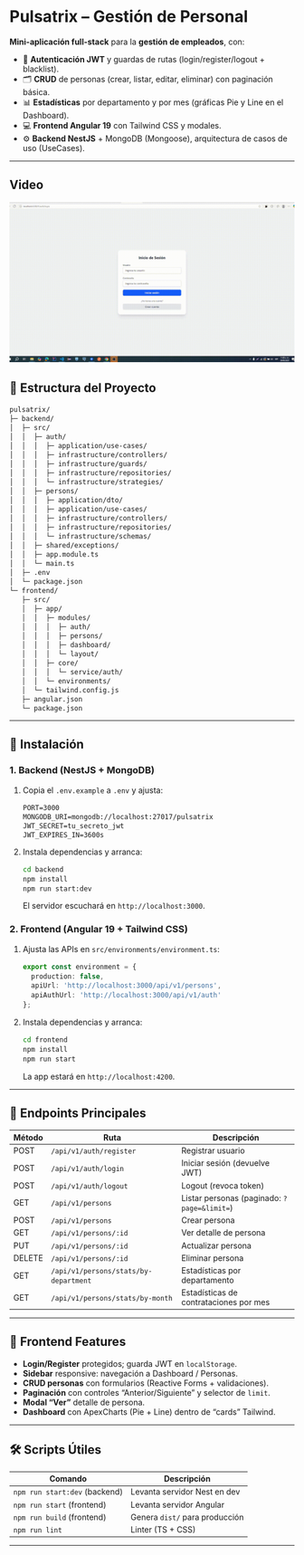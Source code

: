 # Pulsatrix – Gestión de Personal

**Mini-aplicación full-stack** para la **gestión de empleados**, con:

- 🔐 **Autenticación JWT** y guardas de rutas (login/register/logout + blacklist).
- 🗂️ **CRUD** de personas (crear, listar, editar, eliminar) con paginación básica.
- 📊 **Estadísticas** por departamento y por mes (gráficas Pie y Line en el Dashboard).
- 💻 **Frontend Angular 19** con Tailwind CSS y modales.
- ⚙️ **Backend NestJS** + MongoDB (Mongoose), arquitectura de casos de uso (UseCases).

---

##  Video

![Demostración de la app](./2025-05-29-11-28-40.gif)

## 📂 Estructura del Proyecto

```
pulsatrix/
├─ backend/
│  ├─ src/
│  │  ├─ auth/
│  │  │  ├─ application/use-cases/
│  │  │  ├─ infrastructure/controllers/
│  │  │  ├─ infrastructure/guards/
│  │  │  ├─ infrastructure/repositories/
│  │  │  └─ infrastructure/strategies/
│  │  ├─ persons/
│  │  │  ├─ application/dto/
│  │  │  ├─ application/use-cases/
│  │  │  ├─ infrastructure/controllers/
│  │  │  ├─ infrastructure/repositories/
│  │  │  └─ infrastructure/schemas/
│  │  ├─ shared/exceptions/
│  │  ├─ app.module.ts
│  │  └─ main.ts
│  ├─ .env
│  └─ package.json
└─ frontend/
   ├─ src/
   │  ├─ app/
   │  │  ├─ modules/
   │  │  │  ├─ auth/
   │  │  │  ├─ persons/
   │  │  │  ├─ dashboard/
   │  │  │  └─ layout/
   │  │  ├─ core/
   │  │  │  └─ service/auth/
   │  │  └─ environments/
   │  └─ tailwind.config.js
   ├─ angular.json
   └─ package.json
```

---

## 🚀 Instalación

### 1. Backend (NestJS + MongoDB)

1. Copia el `.env.example` a `.env` y ajusta:
   ```dotenv
   PORT=3000
   MONGODB_URI=mongodb://localhost:27017/pulsatrix
   JWT_SECRET=tu_secreto_jwt
   JWT_EXPIRES_IN=3600s
   ```
2. Instala dependencias y arranca:
   ```bash
   cd backend
   npm install
   npm run start:dev
   ```
   El servidor escuchará en `http://localhost:3000`.

### 2. Frontend (Angular 19 + Tailwind CSS)

1. Ajusta las APIs en `src/environments/environment.ts`:
   ```ts
   export const environment = {
     production: false,
     apiUrl: 'http://localhost:3000/api/v1/persons',
     apiAuthUrl: 'http://localhost:3000/api/v1/auth'
   };
   ```
2. Instala dependencias y arranca:
   ```bash
   cd frontend
   npm install
   npm run start
   ```
   La app estará en `http://localhost:4200`.

---

## 📑 Endpoints Principales

| Método | Ruta                                       | Descripción                                |
| ------ | ------------------------------------------ | ------------------------------------------ |
| POST   | `/api/v1/auth/register`                    | Registrar usuario                         |
| POST   | `/api/v1/auth/login`                       | Iniciar sesión (devuelve JWT)             |
| POST   | `/api/v1/auth/logout`                      | Logout (revoca token)                     |
| GET    | `/api/v1/persons`                          | Listar personas (paginado: `?page=&limit=`) |
| POST   | `/api/v1/persons`                          | Crear persona                             |
| GET    | `/api/v1/persons/:id`                      | Ver detalle de persona                    |
| PUT    | `/api/v1/persons/:id`                      | Actualizar persona                        |
| DELETE | `/api/v1/persons/:id`                      | Eliminar persona                          |
| GET    | `/api/v1/persons/stats/by-department`      | Estadísticas por departamento             |
| GET    | `/api/v1/persons/stats/by-month`           | Estadísticas de contrataciones por mes    |

---

## 🎨 Frontend Features

- **Login/Register** protegidos; guarda JWT en `localStorage`.
- **Sidebar** responsive: navegación a Dashboard / Personas.
- **CRUD personas** con formularios (Reactive Forms + validaciones).
- **Paginación** con controles “Anterior/Siguiente” y selector de `limit`.
- **Modal “Ver”** detalle de persona.
- **Dashboard** con ApexCharts (Pie + Line) dentro de “cards” Tailwind.

---

## 🛠️ Scripts Útiles

| Comando                         | Descripción                    |
| ------------------------------- | ------------------------------ |
| `npm run start:dev` (backend)   | Levanta servidor Nest en dev   |
| `npm run start` (frontend)      | Levanta servidor Angular       |
| `npm run build` (frontend)      | Genera `dist/` para producción |
| `npm run lint`                  | Linter (TS + CSS)              |

---

